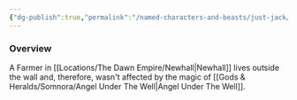 ```yaml
---
{"dg-publish":true,"permalink":"/named-characters-and-beasts/just-jack/","tags":["NPC"],"updated":"2025-01-18T23:46:47.685+00:00"}
---
```



### Overview
A Farmer in [[Locations/The Dawn Empire/Newhall\|Newhall]] lives outside the wall and, therefore, wasn't affected by the magic of [[Gods & Heralds/Somnora/Angel Under The Well\|Angel Under The Well]].

